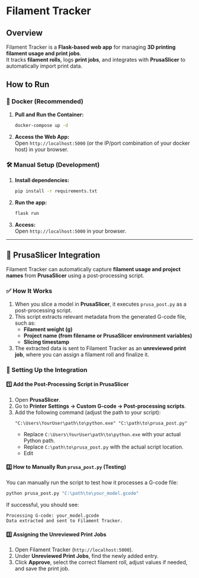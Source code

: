 # Filament Tracker

## Overview
Filament Tracker is a **Flask-based web app** for managing **3D printing filament usage and print jobs**.  
It tracks **filament rolls**, logs **print jobs**, and integrates with **PrusaSlicer** to automatically import print data.  

## How to Run

### 🚀 Docker (Recommended)
1. **Pull and Run the Container:**
   ```bash
   docker-compose up -d
   ```
2. **Access the Web App:**  
   Open `http://localhost:5000` (or the IP/port combination of your docker host) in your browser.

### 🛠️ Manual Setup (Development)
1. **Install dependencies:**
   ```bash
   pip install -r requirements.txt
   ```
2. **Run the app:**
   ```bash
   flask run
   ```
3. **Access:**  
   Open `http://localhost:5000` in your browser.

---

## 🔹 PrusaSlicer Integration
Filament Tracker can automatically capture **filament usage and project names** from **PrusaSlicer** using a post-processing script.

### ✅ How It Works
1. When you slice a model in **PrusaSlicer**, it executes `prusa_post.py` as a post-processing script.
2. This script extracts relevant metadata from the generated G-code file, such as:
   - **Filament weight (g)**
   - **Project name (from filename or PrusaSlicer environment variables)**
   - **Slicing timestamp**
3. The extracted data is sent to Filament Tracker as an **unreviewed print job**, where you can assign a filament roll and finalize it.

### 🔧 Setting Up the Integration
#### **1️⃣ Add the Post-Processing Script in PrusaSlicer**
1. Open **PrusaSlicer**.
2. Go to **Printer Settings → Custom G-code → Post-processing scripts**.
3. Add the following command (adjust the path to your script):
   ```
   "C:\Users\YourUser\path\to\python.exe" "C:\path\to\prusa_post.py"
   ```
   - Replace `C:\Users\YourUser\path\to\python.exe` with your actual Python path.
   - Replace `C:\path\to\prusa_post.py` with the actual script location.
   - Edit

#### **2️⃣ How to Manually Run `prusa_post.py` (Testing)**
You can manually run the script to test how it processes a G-code file:
```bash
python prusa_post.py "C:\path\to\your_model.gcode"
```
If successful, you should see:
```plaintext
Processing G-code: your_model.gcode
Data extracted and sent to Filament Tracker.
```

#### **3️⃣ Assigning the Unreviewed Print Jobs**
1. Open Filament Tracker (`http://localhost:5000`).
2. Under **Unreviewed Print Jobs**, find the newly added entry.
3. Click **Approve**, select the correct filament roll, adjust values if needed, and save the print job.